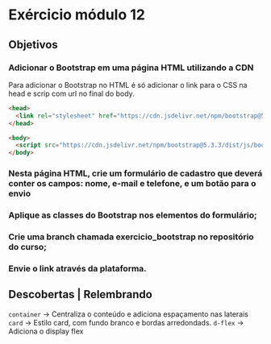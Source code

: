 # Exércicio módulo 12

## Objetivos 

### Adicionar o Bootstrap em uma página HTML utilizando a CDN
Para adicionar o Bootstrap no HTML é só adicionar o link para o CSS na head e scrip com url no final do body.

```HTML
<head>
  <link rel="stylesheet" href="https://cdn.jsdelivr.net/npm/bootstrap@5.3.3/dist/css/bootstrap.min.css">
</head>

<body>
  <script src="https://cdn.jsdelivr.net/npm/bootstrap@5.3.3/dist/js/bootstrap.bundle.min.js"></script>
</body>
```

### Nesta página HTML, crie um formulário de cadastro que deverá conter os campos: nome, e-mail e telefone, e um botão para o envio


### Aplique as classes do Bootstrap nos elementos do formulário;

### Crie uma branch chamada exercicio_bootstrap no repositório do curso;

### Envie o link através da plataforma. 

## Descobertas | Relembrando
`container` -> Centraliza o conteúdo e adiciona espaçamento nas laterais
`card` -> Estilo card, com fundo branco e bordas arredondads.
`d-flex` -> Adiciona o display flex